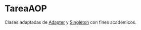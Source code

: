 # TareaAOP

Clases adaptadas de [Adapter](http://codejavu.blogspot.com/2013/08/ejemplo-patron-adapter.html) y [Singleton](https://www.youtube.com/watch?v=Z06Phxtj13g&t=526s) con fines académicos.
